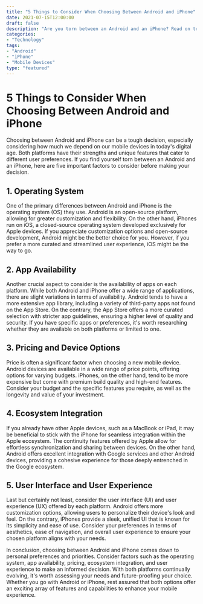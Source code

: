 ```yaml
--- 
title: "5 Things to Consider When Choosing Between Android and iPhone" 
date: 2021-07-15T12:00:00 
draft: false 
description: "Are you torn between an Android and an iPhone? Read on to discover the key factors to consider when choosing your next mobile device." 
categories: 
- "Technology" 
tags: 
- "Android" 
- "iPhone" 
- "Mobile Devices" 
type: "featured" 
--- 
```


# 5 Things to Consider When Choosing Between Android and iPhone 

Choosing between Android and iPhone can be a tough decision, especially considering how much we depend on our mobile devices in today's digital age. Both platforms have their strengths and unique features that cater to different user preferences. If you find yourself torn between an Android and an iPhone, here are five important factors to consider before making your decision.

## 1. Operating System 

One of the primary differences between Android and iPhone is the operating system (OS) they use. Android is an open-source platform, allowing for greater customization and flexibility. On the other hand, iPhones run on iOS, a closed-source operating system developed exclusively for Apple devices. If you appreciate customization options and open-source development, Android might be the better choice for you. However, if you prefer a more curated and streamlined user experience, iOS might be the way to go.

## 2. App Availability 

Another crucial aspect to consider is the availability of apps on each platform. While both Android and iPhone offer a wide range of applications, there are slight variations in terms of availability. Android tends to have a more extensive app library, including a variety of third-party apps not found on the App Store. On the contrary, the App Store offers a more curated selection with stricter app guidelines, ensuring a higher level of quality and security. If you have specific apps or preferences, it's worth researching whether they are available on both platforms or limited to one.

## 3. Pricing and Device Options 

Price is often a significant factor when choosing a new mobile device. Android devices are available in a wide range of price points, offering options for varying budgets. iPhones, on the other hand, tend to be more expensive but come with premium build quality and high-end features. Consider your budget and the specific features you require, as well as the longevity and value of your investment.

## 4. Ecosystem Integration 

If you already have other Apple devices, such as a MacBook or iPad, it may be beneficial to stick with the iPhone for seamless integration within the Apple ecosystem. The continuity features offered by Apple allow for effortless synchronization and sharing between devices. On the other hand, Android offers excellent integration with Google services and other Android devices, providing a cohesive experience for those deeply entrenched in the Google ecosystem.

## 5. User Interface and User Experience 

Last but certainly not least, consider the user interface (UI) and user experience (UX) offered by each platform. Android offers more customization options, allowing users to personalize their device's look and feel. On the contrary, iPhones provide a sleek, unified UI that is known for its simplicity and ease of use. Consider your preferences in terms of aesthetics, ease of navigation, and overall user experience to ensure your chosen platform aligns with your needs.

In conclusion, choosing between Android and iPhone comes down to personal preferences and priorities. Consider factors such as the operating system, app availability, pricing, ecosystem integration, and user experience to make an informed decision. With both platforms continually evolving, it's worth assessing your needs and future-proofing your choice. Whether you go with Android or iPhone, rest assured that both options offer an exciting array of features and capabilities to enhance your mobile experience.

